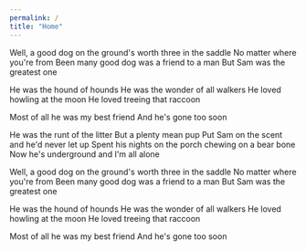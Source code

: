 ```yaml
---
permalink: /
title: "Home"
---
```


Well, a good dog on the ground's worth three in the saddle
No matter where you're from
Been many good dog was a friend to a man
But Sam was the greatest one

He was the hound of hounds
He was the wonder of all walkers
He loved howling at the moon
He loved treeing that raccoon

Most of all he was my best friend
And he's gone too soon

He was the runt of the litter
But a plenty mean pup
Put Sam on the scent and he'd never let up
Spent his nights on the porch chewing on a bear bone
Now he's underground and I'm all alone

Well, a good dog on the ground's worth three in the saddle
No matter where you're from
Been many good dog was a friend to a man
But Sam was the greatest one

He was the hound of hounds
He was the wonder of all walkers
He loved howling at the moon
He loved treeing that raccoon

Most of all he was my best friend
And he's gone too soon

